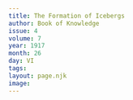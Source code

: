 ```yaml
---
title: The Formation of Icebergs
author: Book of Knowledge
issue: 4
volume: 7
year: 1917
month: 26
day: VI
tags:
layout: page.njk
image:
---
```




